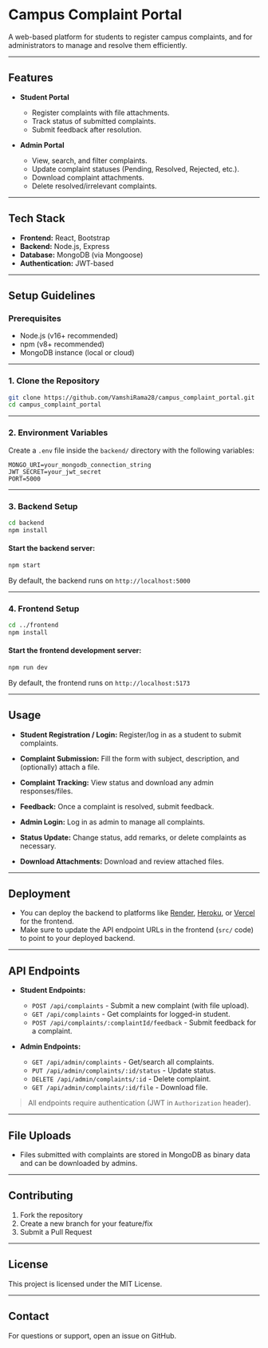 # Campus Complaint Portal

A web-based platform for students to register campus complaints, and for administrators to manage and resolve them efficiently.

---

## Features

- **Student Portal**
  - Register complaints with file attachments.
  - Track status of submitted complaints.
  - Submit feedback after resolution.

- **Admin Portal**
  - View, search, and filter complaints.
  - Update complaint statuses (Pending, Resolved, Rejected, etc.).
  - Download complaint attachments.
  - Delete resolved/irrelevant complaints.

---

## Tech Stack

- **Frontend:** React, Bootstrap
- **Backend:** Node.js, Express
- **Database:** MongoDB (via Mongoose)
- **Authentication:** JWT-based

---

## Setup Guidelines

### Prerequisites

- Node.js (v16+ recommended)
- npm (v8+ recommended)
- MongoDB instance (local or cloud)

---

### 1. Clone the Repository

```bash
git clone https://github.com/VamshiRama28/campus_complaint_portal.git
cd campus_complaint_portal
```

---

### 2. Environment Variables

Create a `.env` file inside the `backend/` directory with the following variables:

```env
MONGO_URI=your_mongodb_connection_string
JWT_SECRET=your_jwt_secret
PORT=5000
```

---

### 3. Backend Setup

```bash
cd backend
npm install
```

#### Start the backend server:

```bash
npm start
```

By default, the backend runs on `http://localhost:5000`

---

### 4. Frontend Setup

```bash
cd ../frontend
npm install
```

#### Start the frontend development server:

```bash
npm run dev
```

By default, the frontend runs on `http://localhost:5173`

---

## Usage

- **Student Registration / Login:** Register/log in as a student to submit complaints.
- **Complaint Submission:** Fill the form with subject, description, and (optionally) attach a file.
- **Complaint Tracking:** View status and download any admin responses/files.
- **Feedback:** Once a complaint is resolved, submit feedback.

- **Admin Login:** Log in as admin to manage all complaints.
- **Status Update:** Change status, add remarks, or delete complaints as necessary.
- **Download Attachments:** Download and review attached files.

---

## Deployment

- You can deploy the backend to platforms like [Render](https://render.com), [Heroku](https://heroku.com), or [Vercel](https://vercel.com) for the frontend.
- Make sure to update the API endpoint URLs in the frontend (`src/` code) to point to your deployed backend.

---

## API Endpoints

- **Student Endpoints:**
  - `POST /api/complaints` - Submit a new complaint (with file upload).
  - `GET /api/complaints` - Get complaints for logged-in student.
  - `POST /api/complaints/:complaintId/feedback` - Submit feedback for a complaint.

- **Admin Endpoints:**
  - `GET /api/admin/complaints` - Get/search all complaints.
  - `PUT /api/admin/complaints/:id/status` - Update status.
  - `DELETE /api/admin/complaints/:id` - Delete complaint.
  - `GET /api/admin/complaints/:id/file` - Download file.

> All endpoints require authentication (JWT in `Authorization` header).

---

## File Uploads

- Files submitted with complaints are stored in MongoDB as binary data and can be downloaded by admins.

---

## Contributing

1. Fork the repository
2. Create a new branch for your feature/fix
3. Submit a Pull Request

---

## License

This project is licensed under the MIT License.

---

## Contact

For questions or support, open an issue on GitHub.
